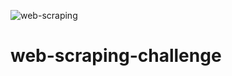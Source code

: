 ![web-scraping](https://user-images.githubusercontent.com/25973930/116180971-66f23800-a6df-11eb-94c3-732c537e100d.PNG)
# web-scraping-challenge
